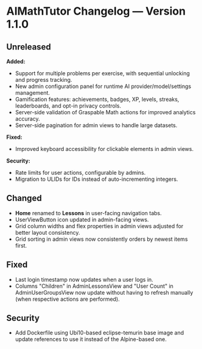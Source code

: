 
# AIMathTutor Changelog — Version 1.1.0

## Unreleased

**Added:**

- Support for multiple problems per exercise, with sequential unlocking and progress tracking.
- New admin configuration panel for runtime AI provider/model/settings management.
- Gamification features: achievements, badges, XP, levels, streaks, leaderboards, and opt-in privacy controls.
- Server-side validation of Graspable Math actions for improved analytics accuracy.
- Server-side pagination for admin views to handle large datasets.

**Fixed:**

- Improved keyboard accessibility for clickable elements in admin views.

**Security:**

- Rate limits for user actions, configurable by admins.
- Migration to ULIDs for IDs instead of auto-incrementing integers.

## Changed

- **Home** renamed to **Lessons** in user-facing navigation tabs.
- UserViewButton icon updated in admin-facing views.
- Grid column widths and flex properties in admin views adjusted for better layout consistency.
- Grid sorting in admin views now consistently orders by newest items first.

## Fixed

- Last login timestamp now updates when a user logs in.
- Columns "Children" in AdminLessonsView and "User Count" in AdminUserGroupsView now update without having to refresh manually (when respective actions are performed).

## Security

- Add Dockerfile using Ubi10-based eclipse-temurin base image and update references to use it instead of the Alpine-based one.
